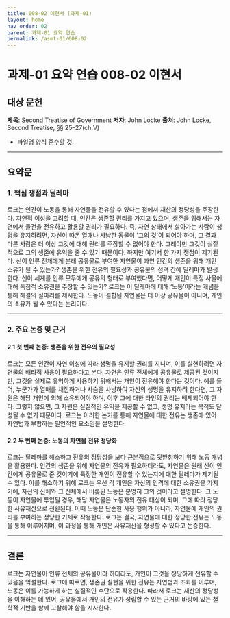 ```yaml
---
title: 008-02 이현서 (과제-01)
layout: home
nav_order: 02
parent: 과제-01 요약 연습
permalink: /asmt-01/008-02
---
```


# 과제-01 요약 연습 008-02 이현서

## 대상 문헌
**제목**: Second Treatise of Government
**저자**: John Locke
**출처**: John Locke, Second Treatise, §§ 25–27(ch.V)

* 파일명 양식 준수할 것.

---

## 요약문

### 1. 핵심 쟁점과 딜레마
로크는 인간이 노동을 통해 자연물을 전유할 수 있다는 점에서 재산의 정당성을 주장한다. 자연적 이성을 고려할 때, 인간은 생존할 권리를 가지고 있으며, 생존을 위해서는 자연에서 물건을 전유하고 활용할 권리가 필요하다. 즉, 자연 상태에서 살아가는 사람이 생명을 유지하려면, 자신이 따온 열매나 사냥한 동물이 '그의 것'이 되어야 하며, 그 결과 다른 사람은 더 이상 그것에 대해 권리를 주장할 수 없어야 한다. 그래야만 그것이 실질적으로 그의 생존에 유익을 줄 수 있기 때문이다. 
하지만 여기서 한 가지 쟁점이 제기된다. 신이 인류 전체에게 본래 공유물로 부여한 자연물이 과연 인간의 생존을 위해 개인 소유가 될 수 있는가? 생존을 위한 전유의 필요성과 공유물의 성격 간에 딜레마가 발생한다. 신이 세계를 인류 모두에게 공유의 형태로 부여했다면, 어떻게 개인이 특정 사물에 대해 독점적 소유권을 주장할 수 있는가? 로크는 이 딜레마에 대해 ‘노동’이라는 개념을 통해 해결의 실마리를 제시한다. 노동이 결합된 자연물은 더 이상 공유물이 아니며, 개인의 소유가 될 수 있다는 논리이다.

---

### 2. 주요 논증 및 근거

#### 2.1 첫 번째 논증: 생존을 위한 전유의 필요성
로크는 모든 인간이 자연 이성에 따라 생명을 유지할 권리를 지니며, 이를 실현하려면 자연물의 배타적 사용이 필요하다고 본다. 자연은 인류 전체에게 공유물로 제공된 것이지만, 그것을 실제로 유익하게 사용하기 위해서는 개인이 전유해야 한다는 것이다. 예를 들어, 누군가가 열매를 채집하거나 사슴을 사냥하여 자신의 생명을 유지하려 한다면, 그 자원은 해당 개인에 의해 소유되어야 하며, 이후 그에 대한 타인의 권리는 배제되어야 한다. 그렇지 않으면, 그 자원은 실질적인 유익을 제공할 수 없고, 생명 유지라는 목적도 달성될 수 없기 때문이다. 로크는 이러한 논거를 통해 자연물에 대한 전유는 생존에 있어 자연법과 부합하는 필연적인 요소임을 설명한다. 

#### 2.2 두 번째 논증: 노동의 자연물 전유 정당화
로크는 딜레마를 해소하고 전유의 정당성을 보다 근본적으로 뒷받침하기 위해 노동 개념을 활용한다. 인간의 생존을 위해 자연물의 전유가 필요하더라도, 자연물은 원래 신이 인간에게 공유물로 준 것이기에 특정한 개인이 전유할 수 있는지에 대한 딜레마가 제기될 수 있다. 이를 해소하기 위해 로크는 우선 각 개인은 자신의 인격에 대한 소유권을 가지기에, 자신의 신체와 그 신체에서 비롯된 노동은 분명히 그의 것이라고 설명한다. 그 노동이 자연물에 투입될 경우, 해당 자연물은 노동자의 전유 대상이 되며, 그에 따라 정당한 사유재산으로 전환된다. 이때 노동은 단순한 사용 행위가 아니라, 자연물에 개인의 권리를 부여하는 정당한 기제로 작용한다. 로크는 결국, 자연물에 대한 정당한 전유는 노동을 통해 이루어지며, 이 과정을 통해 개인은 사유재산을 형성할 수 있다고 논증한다.

---

## 결론
로크는 자연물이 인류 전체의 공유물이라 하더라도, 개인이 그것을 정당하게 전유할 수 있음을 역설한다. 로크에 따르면, 생존권 실현을 위한 전유는 자연법과 조화를 이루며, 노동은 이를 가능하게 하는 실질적인 수단으로 작용한다. 따라서 로크는 재산의 정당성을 이해하는 데 있어, 공유물에서 개인의 전유가 성립할 수 있는 근거의 바탕에 있는 철학적 기반을 함께 고찰해야 함을 시사한다. 